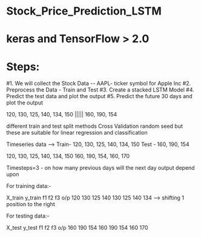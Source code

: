 # Stock_Price_Prediction_LSTM


# keras and TensorFlow > 2.0

# Steps:
#1. We will collect the Stock Data -- AAPL- ticker symbol for Apple Inc
#2. Preprocess the Data - Train and Test
#3. Create a stacked LSTM Model
#4. Predict the test data and plot the output
#5. Predict the future 30 days and plot the output

120, 130, 125, 140, 134, 150 ||||| 160, 190, 154

different train and test split methods
Cross Validation 
random seed
but these are suitable for linear regression and classification

Timeseries data --> Train- 120, 130, 125, 140, 134, 150   Test - 160, 190, 154


120, 130, 125, 140, 134, 150                             160, 190, 154, 160, 170

Timesteps=3 - on how many previous days will the next day output depend upon

For training data:-

   X_train      y_train
f1   f2   f3     o/p
120  130  125    140
130  125  140    134  --> shifting 1 position to the right


For testing data:-

   X_test       y_test
f1   f2   f3     o/p
160  190  154    160
190  154  160    170



